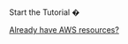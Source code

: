 <br />
<docs-internal-link-button href="~/start/getting-started/setup.md">
  <span slot="text">Start the Tutorial �</span>
</docs-internal-link-button>

[Already have AWS resources?](~lib/project-setup/use-existing-resources.md)